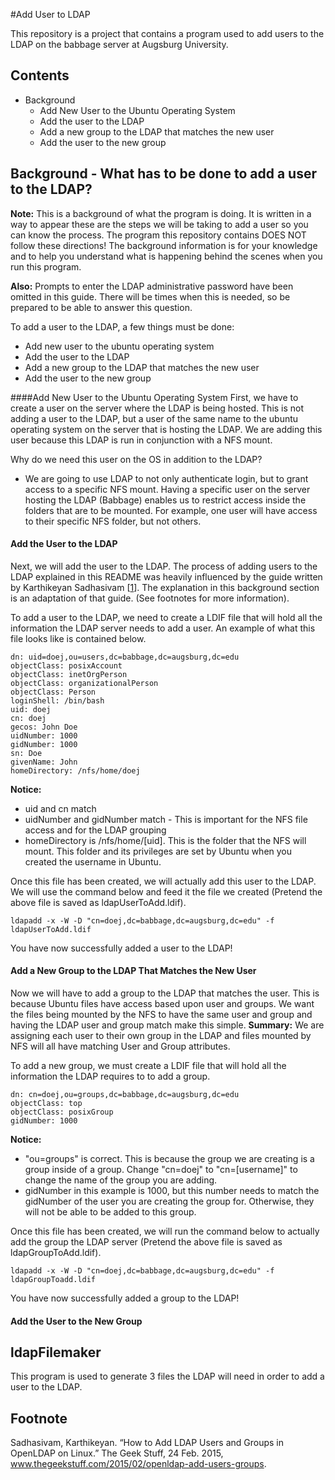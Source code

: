 #Add User to LDAP

This repository is a project that contains a program used to add users to the LDAP on the babbage server at Augsburg University.

## Contents

* Background
    * Add New User to the Ubuntu Operating System
    * Add the user to the LDAP
    * Add a new group to the LDAP that matches the new user
    * Add the user to the new group
    


## Background - What has to be done to add a user to the LDAP?

**Note:** This is a background of what the program is doing. It is written in a way to appear these are the steps we will be taking to add a user so you can know the process. The program this repository contains DOES NOT follow these directions! The background information is for your knowledge and to help you understand what is happening behind the scenes when you run this program. 

**Also:** Prompts to enter the LDAP administrative password have been omitted in this guide. There will be times when this is needed, so be prepared to be able to answer this question.

To add a user to the LDAP, a few things must be done:
* Add new user to the ubuntu operating system
* Add the user to the LDAP
* Add a new group to the LDAP that matches the new user
* Add the user to the new group

####Add New User to the Ubuntu Operating System
First, we have to create a user on the server where the LDAP is being hosted. This is not adding a user to the LDAP, but a user of the same name to the ubuntu operating system on the server that is hosting the LDAP. We are adding this user because this LDAP is run in conjunction with a NFS mount. 

Why do we need this user on the OS in addition to the LDAP?
* We are going to use LDAP to not only authenticate login, but to grant access to a specific NFS mount. Having a specific user on the server hosting the LDAP (Babbage) enables us to restrict access inside the folders that are to be mounted. For example, one user will have access to their specific NFS folder, but not others. 

#### Add the User to the LDAP

Next, we will add the user to the LDAP. The process of adding users to the LDAP explained in this README was heavily influenced by the guide written by Karthikeyan Sadhasivam [[1]]. The explanation in this background section is an adaptation of that guide. (See footnotes for more information).

To add a user to the LDAP, we need to create a LDIF file that will hold all the information the LDAP server needs to add a user. An example of what this file looks like is contained below. 

```
dn: uid=doej,ou=users,dc=babbage,dc=augsburg,dc=edu
objectClass: posixAccount
objectClass: inetOrgPerson
objectClass: organizationalPerson
objectClass: Person
loginShell: /bin/bash
uid: doej
cn: doej
gecos: John Doe
uidNumber: 1000
gidNumber: 1000
sn: Doe
givenName: John
homeDirectory: /nfs/home/doej
```

**Notice:**
* uid and cn match
* uidNumber and gidNumber match - This is important for the NFS file access and for the LDAP grouping
* homeDirectory is /nfs/home/[uid]. This is the folder that the NFS will mount. This folder and its privileges are set by Ubuntu when you created the username in Ubuntu.

Once this file has been created, we will actually add this user to the LDAP. We will use the command below and feed it the file we created (Pretend the above file is saved as ldapUserToAdd.ldif).

``` 
ldapadd -x -W -D "cn=doej,dc=babbage,dc=augsburg,dc=edu" -f ldapUserToAdd.ldif
```

You have now successfully added a user to the LDAP!

#### Add a New Group to the LDAP That Matches the New User

Now we will have to add a group to the LDAP that matches the user. This is because Ubuntu files have access based upon user and groups. We want the files being mounted by the NFS to have the same user and group and having the LDAP user and group match make this simple. **Summary:** We are assigning each user to their own group in the LDAP and files mounted by NFS will all have matching User and Group attributes. 

To add a new group, we must create a LDIF file that will hold all the information the LDAP requires to to add a group.

``` 
dn: cn=doej,ou=groups,dc=babbage,dc=augsburg,dc=edu
objectClass: top
objectClass: posixGroup
gidNumber: 1000
```

**Notice:**
* "ou=groups" is correct. This is because the group we are creating is a group inside of a group. Change "cn=doej" to "cn=[username]" to change the name of the group you are adding.
* gidNumber in this example is 1000, but this number needs to match the gidNumber of the user you are creating the group for. Otherwise, they will not be able to be added to this group. 

Once this file has been created, we will run the command below to actually add the group the LDAP server (Pretend the above file is saved as ldapGroupToAdd.ldif).

``` 
ldapadd -x -W -D "cn=doej,dc=babbage,dc=augsburg,dc=edu" -f ldapGroupToadd.ldif

```
You have now successfully added a group to the LDAP!

#### Add the User to the New Group



## ldapFilemaker

This program is used to generate 3 files the LDAP will need in order to add a user to the LDAP. 



## Footnote

[1]: https://www.thegeekstuff.com/2015/02/openldap-add-users-groups.

Sadhasivam, Karthikeyan. “How to Add LDAP Users and Groups in OpenLDAP on Linux.” The Geek Stuff, 24 Feb. 2015, www.thegeekstuff.com/2015/02/openldap-add-users-groups.
